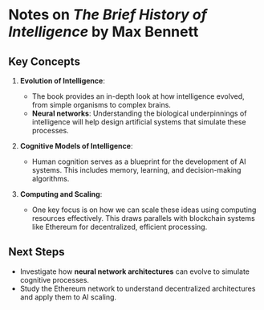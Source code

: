 # Notes on *The Brief History of Intelligence* by Max Bennett

## Key Concepts

1. **Evolution of Intelligence**:
    - The book provides an in-depth look at how intelligence evolved, from simple organisms to complex brains.
    - **Neural networks**: Understanding the biological underpinnings of intelligence will help design artificial systems that simulate these processes.

2. **Cognitive Models of Intelligence**:
    - Human cognition serves as a blueprint for the development of AI systems. This includes memory, learning, and decision-making algorithms.

3. **Computing and Scaling**:
    - One key focus is on how we can scale these ideas using computing resources effectively. This draws parallels with blockchain systems like Ethereum for decentralized, efficient processing.

## Next Steps

- Investigate how **neural network architectures** can evolve to simulate cognitive processes.
- Study the Ethereum network to understand decentralized architectures and apply them to AI scaling.
